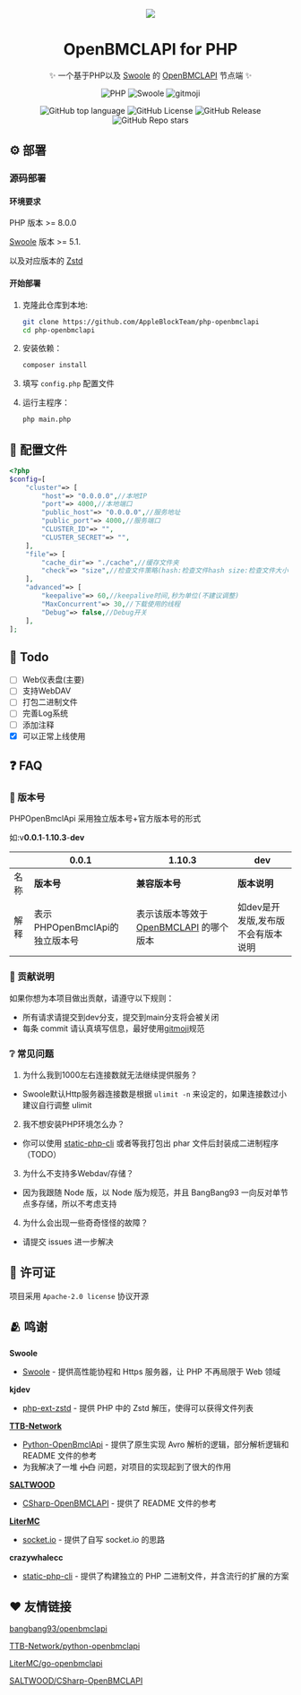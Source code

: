 <div align="center">

![](https://img.picgo.net/2024/04/04/logobg-2b73c6d349a3ad9f7.png)

# OpenBMCLAPI for PHP

✨ 一个基于PHP以及 [Swoole](https://www.swoole.com/) 的 [OpenBMCLAPI](https://github.com/bangbang93/openbmclapi) 节点端 ✨

![PHP](https://img.shields.io/badge/PHP-%3E=8.0.0-blue?logo=PHP&style=flat-square)
![Swoole](https://img.shields.io/badge/Swoole-%3E=5.1.0-blue?style=flat-square)
![gitmoji](https://img.shields.io/badge/gitmoji-%20😜%20😍-FFDD67.svg?style=flat-square)


![GitHub top language](https://img.shields.io/github/languages/top/AppleBlockTeam/php-openbmclapi?style=flat-square)
![GitHub License](https://img.shields.io/github/license/AppleBlockTeam/php-openbmclapi?style=flat-square)
![GitHub Release](https://img.shields.io/github/v/release/AppleBlockTeam/php-openbmclapi?style=flat-square)
![GitHub Repo stars](https://img.shields.io/github/stars/AppleBlockTeam/php-openbmclapi?style=flat-square)

</div>

## ⚙️ 部署

### 源码部署

#### 环境要求

  PHP 版本 >= 8.0.0

  [Swoole](https://www.swoole.com/) 版本 >= 5.1.
  
  以及对应版本的 [Zstd](https://github.com/kjdev/php-ext-zstd)

#### 开始部署

1. 克隆此仓库到本地:

    ```sh
    git clone https://github.com/AppleBlockTeam/php-openbmclapi
    cd php-openbmclapi
    ```

2. 安装依赖：

    ```sh
    composer install
    ```

3. 填写 `config.php` 配置文件

4. 运行主程序：

    ```sh
    php main.php
    ```


## 📃 配置文件

```php
<?php
$config=[
    "cluster"=> [
        "host"=> "0.0.0.0",//本地IP
        "port"=> 4000,//本地端口
        "public_host"=> "0.0.0.0",//服务地址
        "public_port"=> 4000,//服务端口
        "CLUSTER_ID"=> "",
        "CLUSTER_SECRET"=> "",
    ],
    "file"=> [
        "cache_dir"=> "./cache",//缓存文件夹
        "check"=> "size",//检查文件策略(hash:检查文件hash size:检查文件大小 exists:检查文件是否存在)
    ],
    "advanced"=> [
        "keepalive"=> 60,//keepalive时间,秒为单位(不建议调整)
        "MaxConcurrent"=> 30,//下载使用的线程
        "Debug"=> false,//Debug开关
    ],
];
```

## 📍 Todo
- [ ] Web仪表盘(主要)
- [ ] 支持WebDAV
- [ ] 打包二进制文件
- [ ] 完善Log系统
- [ ] 添加注释
- [x] 可以正常上线使用

## ❓ FAQ

### 🔖 版本号
PHPOpenBmclApi 采用独立版本号+官方版本号的形式

如:v**0.0.1**-**1.10.3**-**dev**

|  | 0.0.1 | 1.10.3 | dev |
|--|-------|--------|--------|
| 名称 | **版本号** | **兼容版本号** | **版本说明** |
| 解释 | 表示PHPOpenBmclApi的独立版本号 | 表示该版本等效于 [OpenBMCLAPI](https://github.com/bangbang93/openbmclapi) 的哪个版本 | 如dev是开发版,发布版不会有版本说明 |

### 🎉 贡献说明
如果你想为本项目做出贡献，请遵守以下规则：
* 所有请求请提交到dev分支，提交到main分支将会被关闭
* 每条 commit 请认真填写信息，最好使用[gitmoji](https://gitmoji.dev)规范

### ❔️ 常见问题
1. 为什么我到1000左右连接数就无法继续提供服务？
* Swoole默认Http服务器连接数是根据 `ulimit -n` 来设定的，如果连接数过小建议自行调整 ulimit

2. 我不想安装PHP环境怎么办？
* 你可以使用 [static-php-cli](https://github.com/crazywhalecc/static-php-cli) 或者等我打包出 phar 文件后封装成二进制程序（TODO）

3. 为什么不支持多Webdav/存储？
* 因为我跟随 Node 版，以 Node 版为规范，并且 BangBang93 一向反对单节点多存储，所以不考虑支持

4. 为什么会出现一些奇奇怪怪的故障？
* 请提交 issues 进一步解决

## 📖 许可证
项目采用 `Apache-2.0 license` 协议开源

## 🫂 鸣谢

**Swoole**
- [Swoole](https://www.swoole.com) - 提供高性能协程和 Https 服务器，让 PHP 不再局限于 Web 领域

**kjdev**
- [php-ext-zstd](https://github.com/kjdev/php-ext-zstd) - 提供 PHP 中的 Zstd 解压，使得可以获得文件列表

**[TTB-Network](https://github.com/TTB-Network)**
- [Python-OpenBmclApi](https://github.com/TTB-Network/python-openbmclapi) - 提供了原生实现 Avro 解析的逻辑，部分解析逻辑和 README 文件的参考
- 为我解决了一堆 ~~小白~~ 问题，对项目的实现起到了很大的作用

**[SALTWOOD](https://github.com/SALTWOOD)**
- [CSharp-OpenBMCLAPI](https://github.com/SALTWOOD/CSharp-OpenBMCLAPI) - 提供了 README 文件的参考

**[LiterMC](https://github.com/LiterMC)**
- [socket.io](https://github.com/LiterMC/socket.io) - 提供了自写 socket.io 的思路

**crazywhalecc**
- [static-php-cli](https://github.com/crazywhalecc/static-php-cli) - 提供了构建独立的 PHP 二进制文件，并含流行的扩展的方案


## ❤ 友情链接
[bangbang93/openbmclapi](https://github.com/bangbang93/openbmclapi)

[TTB-Network/python-openbmclapi](https://github.com/TTB-Network/python-openbmclapi)

[LiterMC/go-openbmclapi](https://github.com/LiterMC/go-openbmclapi)

[SALTWOOD/CSharp-OpenBMCLAPI](https://github.com/SALTWOOD/CSharp-OpenBMCLAPI)
